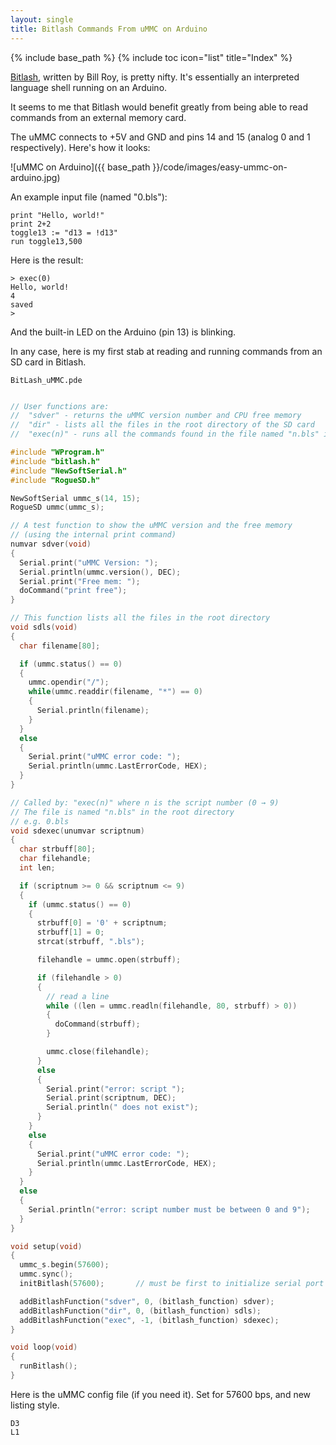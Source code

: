 ```yaml
---
layout: single
title: Bitlash Commands From uMMC on Arduino
---
```

{% include base_path %}
{% include toc icon="list" title="Index" %}

[Bitlash](http://bitlash.net/), written by Bill Roy, is pretty nifty.  It's essentially an interpreted language shell running on an Arduino.

It seems to me that Bitlash would benefit greatly from being able to read commands from an external memory card.

The uMMC connects to +5V and GND and pins 14 and 15 (analog 0 and 1 respectively).  Here's how it looks:

![uMMC on Arduino]({{ base_path }}/code/images/easy-ummc-on-arduino.jpg)

An example input file (named "0.bls"):

```
print "Hello, world!"
print 2+2
toggle13 := "d13 = !d13"
run toggle13,500
```

Here is the result:

```
> exec(0)
Hello, world!
4
saved
>
```

And the built-in LED on the Arduino (pin 13) is blinking.

In any case, here is my first stab at reading and running commands from an SD card in Bitlash.

`BitLash_uMMC.pde`

```cpp

// User functions are:
//  "sdver" - returns the uMMC version number and CPU free memory
//  "dir" - lists all the files in the root directory of the SD card
//  "exec(n)" - runs all the commands found in the file named "n.bls" in the root directory

#include "WProgram.h"
#include "bitlash.h"
#include "NewSoftSerial.h"
#include "RogueSD.h"

NewSoftSerial ummc_s(14, 15);
RogueSD ummc(ummc_s);

// A test function to show the uMMC version and the free memory
// (using the internal print command)
numvar sdver(void)
{
  Serial.print("uMMC Version: ");
  Serial.println(ummc.version(), DEC);
  Serial.print("Free mem: ");
  doCommand("print free");
}

// This function lists all the files in the root directory
void sdls(void)
{
  char filename[80];

  if (ummc.status() == 0)
  {
    ummc.opendir("/");
    while(ummc.readdir(filename, "*") == 0)
    {
      Serial.println(filename);
    }
  }
  else
  {
    Serial.print("uMMC error code: ");
    Serial.println(ummc.LastErrorCode, HEX);
  }
}

// Called by: "exec(n)" where n is the script number (0 → 9)
// The file is named "n.bls" in the root directory
// e.g. 0.bls
void sdexec(unumvar scriptnum)
{
  char strbuff[80];
  char filehandle;
  int len;

  if (scriptnum >= 0 && scriptnum <= 9)
  {
    if (ummc.status() == 0)
    {
      strbuff[0] = '0' + scriptnum;
      strbuff[1] = 0;
      strcat(strbuff, ".bls");

      filehandle = ummc.open(strbuff);

      if (filehandle > 0)
      {
        // read a line
        while ((len = ummc.readln(filehandle, 80, strbuff) > 0))
        {
          doCommand(strbuff);
        }

        ummc.close(filehandle);
      }
      else
      {
        Serial.print("error: script ");
        Serial.print(scriptnum, DEC);
        Serial.println(" does not exist");
      }
    }
    else
    {
      Serial.print("uMMC error code: ");
      Serial.println(ummc.LastErrorCode, HEX);
    }
  }
  else
  {
    Serial.println("error: script number must be between 0 and 9");
  }
}

void setup(void)
{
  ummc_s.begin(57600);
  ummc.sync();
  initBitlash(57600);		// must be first to initialize serial port

  addBitlashFunction("sdver", 0, (bitlash_function) sdver);
  addBitlashFunction("dir", 0, (bitlash_function) sdls);
  addBitlashFunction("exec", -1, (bitlash_function) sdexec);
}

void loop(void)
{
  runBitlash();
}
```


Here is the uMMC config file (if you need it).  Set for 57600 bps, and new listing style.

```
D3
L1
```

